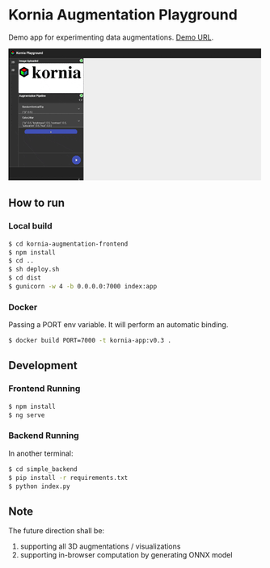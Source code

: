 # Kornia Augmentation Playground

Demo app for experimenting data augmentations. [Demo URL](https://kornia-augmentation-playground.herokuapp.com/).

![-](./misc/demo.gif)

## How to run
### Local build
```bash
$ cd kornia-augmentation-frontend
$ npm install
$ cd ..
$ sh deploy.sh
$ cd dist
$ gunicorn -w 4 -b 0.0.0.0:7000 index:app
```

### Docker
Passing a PORT env variable. It will perform an automatic binding.
```bash
$ docker build PORT=7000 -t kornia-app:v0.3 .
```

## Development
### Frontend Running
```bash
$ npm install
$ ng serve
```

### Backend Running
In another terminal:
```bash
$ cd simple_backend
$ pip install -r requirements.txt
$ python index.py
```

## Note

The future direction shall be:
1.  supporting all 3D augmentations / visualizations
2.  supporting in-browser computation by generating ONNX model